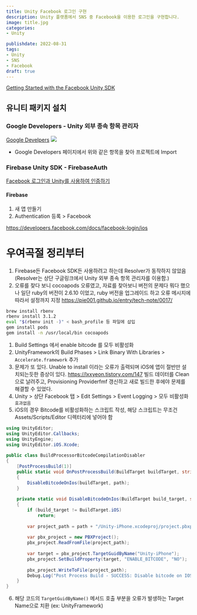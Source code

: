 ```yaml
---
title: Unity Facebook 로그인 구현
description: Unity 플랫폼에서 SNS 중 Facebook을 이용한 로그인을 구현합니다.
image: title.jpg
categories: 
- Unity 

publishdate: 2022-08-31
tags:
- Unity
- SNS
- Facebook
draft: true
---
```


[Getting Started with the Facebook Unity SDK]([https://developers.facebook.com/docs/unity/gettingstarted](https://developers.facebook.com/docs/unity/gettingstarted))

## 유니티 패키지 설치
### Google Developers - Unity 외부 종속 항목 관리자
[Google Develpers](https://developers.google.com/unity/packages#tools)
![](<file:///Users/coldwoong/Desktop/blog/content/post/Unity/Social Login - Facebook/Google Developers.png>)
- Google Developers 페이지에서 위와 같은 항목을 찾아 프로젝트에 Import

### Firebase Unity SDK - FirebaseAuth
[Facebook 로그인과 Unity를 사용하여 인증하기](https://firebase.google.com/docs/auth/unity/facebook-login?hl=ko)
#### Firebase
1. 새 앱 만들기
2. Authentication 등록 > Facebook

https://developers.facebook.com/docs/facebook-login/ios


# 우여곡절 정리부터
1. Firebase든 Facebook SDK든 사용하려고 하는데 Resolver가 동작하지 않았음(Resolver는 상단 구글링크에서 Unity 외부 종속 항목 관리자를 이용함.)
2. 오류를 찾다 보니 cocoapods 오류였고, 자료를 찾아보니 버전의 문제다 뭐다 했으나 일단 ruby의 버전이 2.6.10 이었고, ruby 버전을 업그레이드 하고 오류 메시지에 따라서 설정까지 지정
   https://pie001.github.io/entry/tech-note/0017/
``` bash
brew install rbenv
rbenv install 3.1.2
eval "$(rbenv init -)" < bash_profile 등 파일에 삽입
gem install pods
gem install -n /usr/local/bin cocoapods
```
1. Build Settings 에서 enable bitcode 를 모두 비활성화
2. UnityFramework의 Build Phases > Link Binary With Libraries > `Accelerate.framework` 추가
3. 문제가 또 있다. Unable to install 이라는 오류가 출력되며 iOS에 앱이 절반만 설치되는듯한 증상이 있다.
   https://lxxyeon.tistory.com/147
   빌드 데이터를 Clean으로 날려주고, Provisioning Providerfmf 갱신하고 새로 빌드한 후에야 문제를 해결할 수 있었다.
4. Unity > 상단 Facebook 탭 > Edit Settings > Event Logging > 모두 비활성화 `효과없음`
5. iOS의 경우 Bitcode를 비활성화하는 스크립트 작성, 해당 스크립트는 무조건 Assets/Scripts/Editor 디렉터리에 넣어야 함
```csharp
using UnityEditor;  
using UnityEditor.Callbacks;  
using UnityEngine;  
using UnityEditor.iOS.Xcode;  
  
public class BuildProcessorBitcodeCompilationDisabler  
{  
    [PostProcessBuild(1)]  
    public static void OnPostProcessBuild(BuildTarget buildTarget, string path)  
    {  
        DisableBitcodeOnIos(buildTarget, path);  
    }  
  
    private static void DisableBitcodeOnIos(BuildTarget build_target, string path)  
    {  
        if (build_target != BuildTarget.iOS)  
            return;  
  
        var project_path = path + "/Unity-iPhone.xcodeproj/project.pbxproj";  
  
        var pbx_project = new PBXProject();  
        pbx_project.ReadFromFile(project_path);  
  
        var target = pbx_project.TargetGuidByName("Unity-iPhone");  
        pbx_project.SetBuildProperty(target, "ENABLE_BITCODE", "NO");  
  
        pbx_project.WriteToFile(project_path);  
        Debug.Log("Post Process Build - SUCCESS: Disable bitcode on IOS\n" + "Bitcode setting in Xcode project is updated.");  
    }  
}
```
6. 해당 코드의 `TargetGuidByName()` 메서드 호출 부분을 오류가 발생하는 Target Name으로 치환 (ex: UnityFramework)